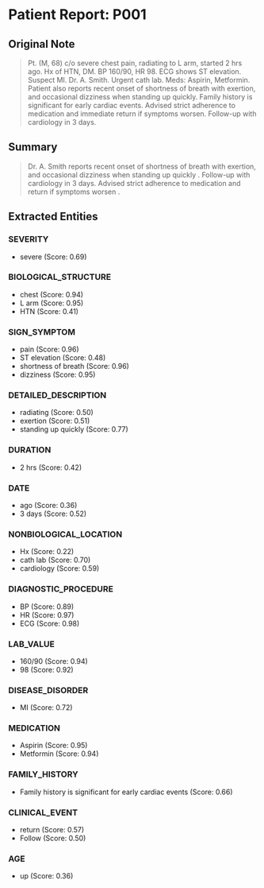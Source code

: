 # Patient Report: P001

## Original Note

> Pt. (M, 68) c/o severe chest pain, radiating to L arm, started 2 hrs ago. Hx of HTN, DM. BP 160/90, HR 98. ECG shows ST elevation. Suspect MI. Dr. A. Smith. Urgent cath lab. Meds: Aspirin, Metformin. Patient also reports recent onset of shortness of breath with exertion, and occasional dizziness when standing up quickly. Family history is significant for early cardiac events. Advised strict adherence to medication and immediate return if symptoms worsen. Follow-up with cardiology in 3 days.

## Summary

> Dr. A. Smith reports recent onset of shortness of breath with exertion, and occasional dizziness when standing up quickly . Follow-up with cardiology in 3 days. Advised strict adherence to medication and return if symptoms worsen .

## Extracted Entities

### SEVERITY

- severe (Score: 0.69)

### BIOLOGICAL_STRUCTURE

- chest (Score: 0.94)
- L arm (Score: 0.95)
- HTN (Score: 0.41)

### SIGN_SYMPTOM

- pain (Score: 0.96)
- ST elevation (Score: 0.48)
- shortness of breath (Score: 0.96)
- dizziness (Score: 0.95)

### DETAILED_DESCRIPTION

- radiating (Score: 0.50)
- exertion (Score: 0.51)
- standing up quickly (Score: 0.77)

### DURATION

- 2 hrs (Score: 0.42)

### DATE

- ago (Score: 0.36)
- 3 days (Score: 0.52)

### NONBIOLOGICAL_LOCATION

- Hx (Score: 0.22)
- cath lab (Score: 0.70)
- cardiology (Score: 0.59)

### DIAGNOSTIC_PROCEDURE

- BP (Score: 0.89)
- HR (Score: 0.97)
- ECG (Score: 0.98)

### LAB_VALUE

- 160/90 (Score: 0.94)
- 98 (Score: 0.92)

### DISEASE_DISORDER

- MI (Score: 0.72)

### MEDICATION

- Aspirin (Score: 0.95)
- Metformin (Score: 0.94)

### FAMILY_HISTORY

- Family history is significant for early cardiac events (Score: 0.66)

### CLINICAL_EVENT

- return (Score: 0.57)
- Follow (Score: 0.50)

### AGE

- up (Score: 0.36)

